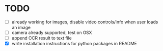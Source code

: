# TODO

- [ ] already working for images, disable video controls/info when user loads an image
- [ ] camera already supported, test on OSX
- [ ] append OCR result to text file
- [X] write installation instructions for python packages in README

